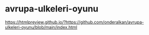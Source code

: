 # avrupa-ulkeleri-oyunu
https://htmlpreview.github.io/?https://github.com/onderalkan/avrupa-ulkeleri-oyunu/blob/main/index.html
